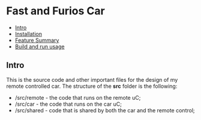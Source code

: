# Fast and Furios Car

- [Intro](#intro)
- [Installation](#installation)
- [Feature Summary](#feature-summary)
- [Build and run usage](#build-and-run-usage)

Intro
-----

This is the source code and other important files for the design of my remote controlled car. The structure of the **src**
folder is the following:
  *  /src/remote - the code that runs on the remote uC;
  *  /src/car - the code that runs on the car uC;
  *  /src/shared - code that is shared by both the car and the remote control;


